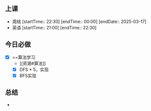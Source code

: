 ## 上课
-  周结 [startTime:: 22:30]  [endTime:: 00:00]  [endDate:: 2025-03-17]
-  英语 [startTime:: 21:00]  [endTime:: 22:30]
## 今日必做
* [x] ==算法学习
	* [[资源#算法]]
	* [x] DFS * 5，实现
	* [x] BFS实现
## 总结
* 